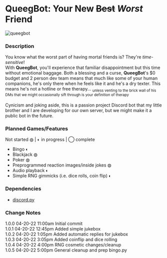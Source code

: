 # QueegBot: Your New ~~Best~~ *Worst* Friend
![queegbot](https://user-images.githubusercontent.com/62485172/164296596-c1a3c2dd-98fb-4fa2-af8c-a2bfd13887bf.png)
### Description
You know what the worst part of having mortal friends is? They're _time-sensitive_!<br>
With **QueegBot**, you'll experience that familiar disappointment but this time without emotional baggage. Both a blessing and a curse, **QueegBot**'s $0 budget and 2 person dev team means that much like some of your human companions, he's only there when he feels like it and he's a dry texter. This means he's not a hotline or free therapy... <sub>unless venting to the brick wall of his DMs that we might occasionally sift through is your definition of therapy</sub><br><br>
Cynicism and joking aside, this is a passion project Discord bot that my little brother and I are developing for our own server, but we might make it a public bot in the future.
### Planned Games/Features
Not started ◍ | ◐ in progress | ◯ complete
- Bingo ◐
- Blackjack ◍
- Poker ◍
- Preprogrammed reaction images/inside jokes ◍
- Audio playback ◐
- Simple RNG gimmicks (i.e. dice rolls, coin flip) ◐
### Dependencies
- [discord.py](https://github.com/Rapptz/discord.py)
### Change Notes
1.0.0   04-20-22 11:00am    Initial commit<br>
1.0.1   04-20-22 12:45pm    Added simple jukebox<br>
1.0.2   04-20-22 1:05pm     Added automatic replies for jukebox<br>
1.0.3   04-20-22 3:05pm     Added coinflip and dice rolling<br>
1.0.4   04-20-22 4:00pm     RNG cosmetic changes/cleanup<br>
1.0.5   04-20-22 5:00pm     General cleanup and prep bingo.py<br>
